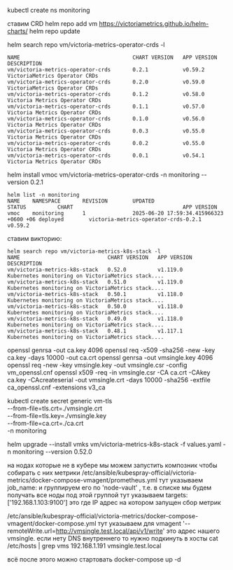 kubectl create ns monitoring

ставим CRD
helm repo add vm https://victoriametrics.github.io/helm-charts/
helm repo update

helm search repo vm/victoria-metrics-operator-crds -l
```
NAME                                    CHART VERSION   APP VERSION     DESCRIPTION                   
vm/victoria-metrics-operator-crds       0.2.1           v0.59.2         VictoriaMetrics Operator CRDs 
vm/victoria-metrics-operator-crds       0.2.0           v0.59.0         VictoriaMetrics Operator CRDs 
vm/victoria-metrics-operator-crds       0.1.2           v0.58.0         Victoria Metrics Operator CRDs
vm/victoria-metrics-operator-crds       0.1.1           v0.57.0         Victoria Metrics Operator CRDs
vm/victoria-metrics-operator-crds       0.1.0           v0.56.0         Victoria Metrics Operator CRDs
vm/victoria-metrics-operator-crds       0.0.3           v0.55.0         Victoria Metrics Operator CRDs
vm/victoria-metrics-operator-crds       0.0.2           v0.55.0         Victoria Metrics Operator CRDs
vm/victoria-metrics-operator-crds       0.0.1           v0.54.1         Victoria Metrics Operator CRDs
```

helm install vmoc vm/victoria-metrics-operator-crds -n monitoring --version 0.2.1

```
helm list -n monitoring
NAME    NAMESPACE       REVISION        UPDATED                                 STATUS          CHART                                   APP VERSION
vmoc    monitoring      1               2025-06-20 17:59:34.415966323 +0600 +06 deployed        victoria-metrics-operator-crds-0.2.1    v0.59.2    
```

ставим викторию:
```
helm search repo vm/victoria-metrics-k8s-stack -l
NAME                            CHART VERSION   APP VERSION     DESCRIPTION                                       
vm/victoria-metrics-k8s-stack   0.52.0          v1.119.0        Kubernetes monitoring on VictoriaMetrics stack....
vm/victoria-metrics-k8s-stack   0.51.0          v1.119.0        Kubernetes monitoring on VictoriaMetrics stack....
vm/victoria-metrics-k8s-stack   0.50.1          v1.118.0        Kubernetes monitoring on VictoriaMetrics stack....
vm/victoria-metrics-k8s-stack   0.50.0          v1.118.0        Kubernetes monitoring on VictoriaMetrics stack....
vm/victoria-metrics-k8s-stack   0.49.0          v1.118.0        Kubernetes monitoring on VictoriaMetrics stack....
vm/victoria-metrics-k8s-stack   0.48.1          v1.117.1        Kubernetes monitoring on VictoriaMetrics stack....
```

openssl genrsa -out ca.key 4096
openssl req -x509 -sha256 -new -key ca.key -days 10000 -out ca.crt
openssl genrsa -out vmsingle.key 4096
openssl req -new -key vmsingle.key -out vmsingle.csr -config vm_openssl.cnf
openssl x509 -req -in vmsingle.csr -CA ca.crt -CAkey ca.key -CAcreateserial -out vmsingle.crt -days 10000 -sha256 -extfile ca_openssl.cnf -extensions v3_ca


kubectl create secret generic vm-tls \
  --from-file=tls.crt=./vmsingle.crt \
  --from-file=tls.key=./vmsingle.key \
  --from-file=ca.crt=./ca.crt \
  -n monitoring

helm upgrade --install vmks vm/victoria-metrics-k8s-stack -f values.yaml -n monitoring --version 0.52.0


на нодах которые не в кубере мы можем запустить композник чтобы собирать с них метрики
/etc/ansible/kubespray-official/victoria-metrics/docker-compose-vmagent/prometheus.yml
тут указываем job_name: и группируем его по 'node-vault' , т.е. в списке мы будем получать все ноды под этой группой
тут указываем targets: ['192.168.1.103:9100'] это где IP адрес на котором запущен сбор метрик

/etc/ansible/kubespray-official/victoria-metrics/docker-compose-vmagent/docker-compose.yml
тут указываем для vmagent '--remoteWrite.url=http://vmsingle.test.local/api/v1/write'  это адрес нашего vmsingle.
если нету DNS внутреннего то нужно подкинуть в хосты
cat /etc/hosts | grep vms
192.168.1.191 vmsingle.test.local

всё после этого можно стартовать 
docker-compose up -d
